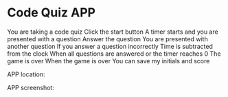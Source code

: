 # Code Quiz APP

You are taking a code quiz
Click the start button
A timer starts and you are presented with a question
Answer the question
You are presented with another question
If you answer a question incorrectly
Time is subtracted from the clock
When all questions are answered or the timer reaches 0
The game is over
When the game is over
You can save my initials and score

APP location:

APP screenshot:
